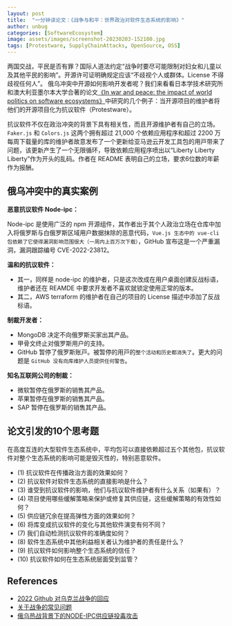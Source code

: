 ```yaml
---
layout: post
title:  "一分钟读论文：《战争与和平：世界政治对软件生态系统的影响》"
author: unbug
categories: [SoftwareEcosystem]
image: assets/images/screenshot-20230203-152100.jpg
tags: [Protestware, SupplyChainAttacks, OpenSource, OSS]
---
```

两国交战，平民是否有罪？国际人道法约定“战争时要尽可能限制对妇女和儿童以及其他平民的影响”。开源许可证明确规定应该“不歧视个⼈或群体。License 不得歧视任何⼈”。 俄乌冲突中开源如何影响开发者呢？我们来看看⽇本学技术研究所和澳大利亚墨尔本大学合著的论文[《In war and peace: the impact of world politics on software ecosystems》][paper1-url]中研究的几个例子：当开源项目的维护者将他们的开源项目化为抗议软件（Protestware）。

抗议软件不仅在政治冲突的背景下具有相关性，⽽且开源维护者有自己的⽴场。`Faker.js` 和 `Colors.js` 这两个拥有超过 21,000 个依赖应⽤程序和超过 2200 万每周下载量的库的维护者故意发布了⼀个更新给亚⻢逊云开发⼯具包的⽤⼾带来了问题，该更新产⽣了⼀个⽆限循环，导致依赖应⽤程序喷出以“Liberty Liberty Liberty”作为开头的乱码。作者在 README 表明自己的立场，要求6位数的年薪作为报酬。

## 俄乌冲突中的真实案例
**恶意抗议软件 Node-ipc：**

Node-ipc 是使用广泛的 npm 开源组件，其作者出于其个人政治立场在仓库中加入将俄罗斯与白俄罗斯区域用户数据抹除的恶意代码，`Vue.js 生态中的 vue-cli 包依赖了它使得漏洞影响范围很大（一周内上百万次下载）`，GitHub 宣布这是一个严重漏洞，漏洞跟踪编号 CVE-2022-23812。

**温和的抗议软件：**
- 其一，同样是 node-ipc 的维护者，只是这次改成在用户桌面创建反战标语，维护者还在 REAMDE 中要求开发者不喜欢就锁定使用正常的版本。
- 其二，AWS terraform 的维护者在自己的项目的 License 描述中添加了反战标语。

**制裁开发者：**
- MongoDB 决定不向俄罗斯买家出其产品。
- 甲骨文终止对俄罗斯用户的支持。
- GitHub 暂停了俄罗斯账⼾。被暂停的⽤⼾的`整个活动和历史都消失了`。更⼤的问题是 `GitHub 没有向库维护⼈员提供任何警告`。

**知名互联网公司的制裁：**
- 微软暂停在俄罗斯的销售其产品。 
- 苹果暂停在俄罗斯的销售其产品。 
- SAP 暂停在俄罗斯的销售其产品。 


## 论文引发的10个思考题
在高度互连的大型软件生态系统中，平均包可以直接依赖超过五个其他包，抗议软件对整个生态系统的影响可能是毁灭性的，特别恶意软件。
- (1) 抗议软件在传播政治⽅⾯的效果如何？
- (2) 抗议软件对软件生态系统的直接影响是什么？
- (3) 谁受到抗议软件的影响，他们与抗议软件维护者有什么关系（如果有）？
- (4) 项目使用哪些缓解策略来保护或修复其供应链，这些缓解策略的有效性如何？
- (5) 供应链冗余在提高弹性方面的效果如何？
- (6) 将库变成抗议软件的变化与其他软件演变有何不同？
- (7) 我们自动检测抗议软件的准确度如何？
- (8) 软件生态系统中其他利益相关者认为维护者的责任是什么？
- (9) 抗议软件如何影响整个生态系统的信任？
- (10) 抗议软件如何在生态系统层面受到监管？

## References
- [2022 Github 对乌克兰战争的回应][links-1]
- [关于战争的常见问题][links-2]
- [俄乌热战背景下的NODE-IPC供应链投毒攻击][links-3]


[paper1-url]: https://www.semanticscholar.org/reader/19d4db23117ccedc3d7fb7b245e2fe0ee9de86c8
[links-1]: https://github.blog/2022-03-02-our-response-to-the-war-in-ukraine/
[links-2]: https://www.icrc.org/zh/document/ihl-rules-of-war-faq-geneva-conventions
[links-3]: http://blog.nsfocus.net/node-ipc-npm/